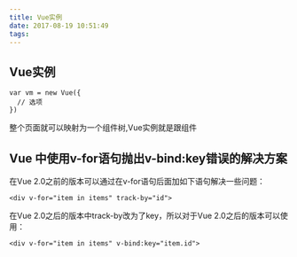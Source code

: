 ```yaml
---
title: Vue实例
date: 2017-08-19 10:51:49
tags:
---
```

## Vue实例
	var vm = new Vue({
	  // 选项
	})
整个页面就可以映射为一个组件树,Vue实例就是跟组件













## Vue 中使用v-for语句抛出v-bind:key错误的解决方案
在Vue 2.0之前的版本可以通过在v-for语句后面加如下语句解决一些问题：

	<div v-for="item in items" track-by="id">
在Vue 2.0之后的版本中track-by改为了key，所以对于Vue 2.0之后的版本可以使用：

	<div v-for="item in items" v-bind:key="item.id">